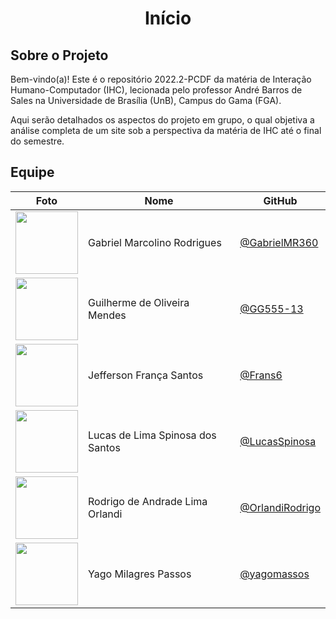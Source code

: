 <h1 align="center">Início</h1>

## Sobre o Projeto
Bem-vindo(a)! Este é o repositório 2022.2-PCDF da matéria de Interação Humano-Computador (IHC), lecionada pelo professor André Barros de Sales na Universidade de Brasília (UnB), Campus do Gama (FGA).

Aqui serão detalhados os aspectos do projeto em grupo, o qual objetiva a análise completa de um site sob a perspectiva da matéria de IHC até o final do semestre. 

## Equipe

| Foto | Nome | GitHub |
| ---- | ---- | ------ |
| <img src="_media/team/gabriel.png" width="100"> | Gabriel Marcolino Rodrigues | [@GabrielMR360](https://github.com/GabrielMR360) |
| <img src="_media/team/guilherme.png" width="100"> | Guilherme de Oliveira Mendes | [@GG555-13](https://github.com/GG555-13) |
| <img src="_media/team/jefferson.png" width="100"> | Jefferson França Santos | [@Frans6](https://github.com/Frans6) |
| <img src="_media/team/lucas.png" width="100"> | Lucas de Lima Spinosa dos Santos | [@LucasSpinosa](https://github.com/LucasSpinosa) |
| <img src="_media/team/rodrigo.png" width="100"> | Rodrigo de Andrade Lima Orlandi | [@OrlandiRodrigo](https://github.com/OrlandiRodrigo) |
| <img src="_media/team/yago.png" width="100"> | Yago Milagres Passos | [@yagomassos](https://github.com/yagompassos) |

